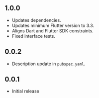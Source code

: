 ## 1.0.0

- Updates dependencies.
- Updates minimum Flutter version to 3.3.
- Aligns Dart and Flutter SDK constraints.
- Fixed interface tests.

## 0.0.2

- Description update in `pubspec.yaml`.

## 0.0.1

- Initial release
